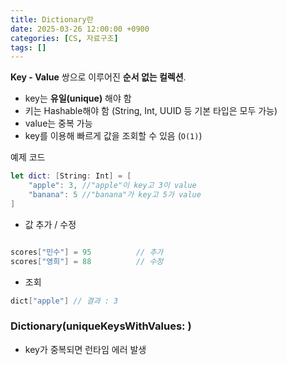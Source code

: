 ```yaml
---
title: Dictionary란
date: 2025-03-26 12:00:00 +0900
categories: [CS, 자료구조]
tags: []
---
```



**Key - Value** 쌍으로 이루어진 **순서 없는 컬렉션**.

- key는 **유일(unique)** 해야 함
- 키는 Hashable해야 함 (String, Int, UUID 등 기본 타입은 모두 가능)
- value는 중복 가능
- key를 이용해 빠르게 값을 조회할 수 있음 (`O(1)`)


예제 코드

```swift
let dict: [String: Int] = [
    "apple": 3, //"apple"이 key고 3이 value
    "banana": 5 //"banana"가 key고 5가 value
]
```

- 값 추가 / 수정

```swift

scores["민수"] = 95          // 추가
scores["영희"] = 88          // 수정

```


- 조회

```swift
dict["apple"] // 결과 : 3
```

### Dictionary(uniqueKeysWithValues: )

- key가 중복되면 런타임 에러 발생
